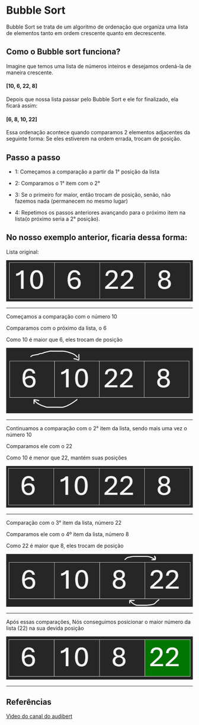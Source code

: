 # Bubble Sort

Bubble Sort se trata de um algoritmo de ordenação que organiza uma lista de elementos tanto em ordem crescente quanto em decrescente.

## Como o Bubble sort funciona?

Imagine que temos uma lista de números inteiros e desejamos ordená-la de maneira crescente.

#### [10, 6, 22, 8]

Depois que nossa lista passar pelo Bubble Sort e ele for finalizado, ela ficará assim:

#### [6, 8, 10, 22]

Essa ordenação acontece quando comparamos 2 elementos adjacentes da seguinte forma: Se eles estiverem na ordem errada, trocam de posição.

## Passo a passo

* 1: Começamos a comparação a partir da 1° posição da lista

* 2: Comparamos o 1° item com o 2°

* 3: Se o primeiro for maior, então trocam de posição, senão, não fazemos nada (permanecem no mesmo lugar)

* 4: Repetimos os passos anteriores avançando para o próximo item na lista(o próximo seria a 2° posição).

## No nosso exemplo anterior, ficaria dessa forma:

Lista original:

![Descrição da Imagem](img/lista-sem.png)

---

Começamos a comparação com o número 10

Comparamos com o próximo da lista, o 6

Como 10 é maior que 6, eles trocam de posição

![Descrição da Imagem](img/primeira-mudanca.png)

---

Continuamos a comparação com o 2° item da lista, sendo mais uma vez o número 10

Comparamos ele com o 22

Como 10 é menor que 22, mantém suas posições 

![Descrição da Imagem](img/terceira.png)

---

Comparação com o 3° item da lista, número 22

Comparamos ele com o 4º item da lista, número 8

Como 22 é maior que 8, eles trocam de posição

![Descrição da Imagem](img/quarta.png) 

---

Após essas comparações, Nós conseguimos posicionar o maior número da lista (22) na sua devida posição

![Descrição da Imagem](img/fim.png)

---

## Referências

[Vìdeo do canal do audibert](https://www.youtube.com/watch?v=UT8Z3U5gDsc&t=22s&pp=ygUnYnViYmxlIHNvcnQgbGluZ3VhZ2VucyBkZSBwcm9ncmFtYcOnw6Nv)